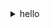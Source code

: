 <details><summary>hello</summary>
  <p>
    i am a beginner programmer who is quite ok at python, decent in javascript/typescript and kinda knows html/css
  </p>
  <p>
    used to write discord bots but at the moment i enjoy web development (learning react and flask)
  </p>
</details>
